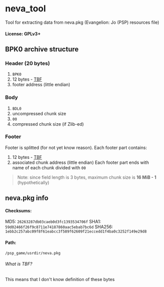 # neva_tool
Tool for extracting data from neva.pkg (Evangelion: Jo (PSP) resources file)
#### License: GPLv3+
## BPK0 archive structure
### Header (20 bytes)
1. `BPK0`
2. 12 bytes - [TBF](#what-is-tbf)
3. footer address (little endian)

### Body
1. `BDL0`
2. uncompressed chunk size
3. `00`
4. compressed chunk size (if Zlib-ed)

### Footer
Footer is splitted (for not yet know reason). Each footer part contains:
1. 12 bytes - [TBF](#what-is-tbf)
2. associated chunk address (little endian)
Each footer part ends with name of each chunk divided with `00`

> Note: since field length is 3 bytes, maximum chunk size is **16 MiB - 1** (hypothetically)

## neva.pkg info
#### Checksums:
MD5:    `26263287db03caeb0d3fc1393534706f`
SHA1:   `59d02466f26f9c8711e74187860aac5ebab7bc6d`
SHA256: `1ebb2c257abc09f8f61eabcc3f589f62609f21eccedd1f4ba0c3252f149e29d8`
#### Path:
`/psp_game/usrdir/neva.pkg`
###### What is TBF?
This means that I don't know definition of these bytes

